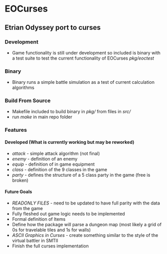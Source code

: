 # EOCurses
## Etrian Odyssey port to curses

### Development
* Game functionality is still under development so included is binary with a test suite to test the current functionality of EOCurses *pkg/eoctest*

### Binary
* Binary runs a simple battle simulation as a test of current calculation algorithms

### Build From Source
* Makefile included to build binary in *pkg/* from files in *src/*
* run *make* in main repo folder

### Features

#### Developed (What is currently working but may be reworked)
* *attack* - simple attack algorithm (not final)
* *enemy* - definition of an enemy
* *equip* - definition of in game equipment
* *class* - definition of the 9 classes in the game
* *party* - defines the structure of a 5 class party in the game (free is broken)

#### Future Goals
* *READONLY FILES* - need to be updated to have full parity with the data from the game
* Fully fleshed out game logic needs to be implemented
* Formal definition of Items
* Define how the package will parse a dungeon map (most likely a grid of 0s for travelable tiles and 1s for walls)
* *ASCII Graphics in Curses* - create something similar to the style of the virtual battler in SMTII
* Finish the full curses implementation
